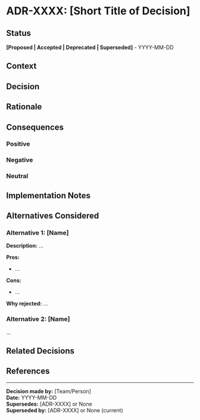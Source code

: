 # ADR-XXXX: [Short Title of Decision]

## Status

**[Proposed | Accepted | Deprecated | Superseded]** - YYYY-MM-DD

<!-- 
Status options:
- Proposed: Under discussion
- Accepted: Decision made and implemented
- Deprecated: No longer recommended but not replaced
- Superseded: Replaced by another ADR (reference it)
-->

## Context

<!-- 
What is the issue that we're seeing that is motivating this decision or change?
Include:
- Background information
- Current situation
- Problem statement
- Forces at play (technical, political, social, project)
- Constraints and requirements
-->

## Decision

<!-- 
What is the change that we're proposing and/or doing?
Include:
- Clear statement of the decision
- Key components or changes
- Architecture diagrams if applicable
- Code examples if helpful
- Why this approach over alternatives
-->

## Rationale

<!-- 
Why did we choose this option?
Include:
- Benefits of this approach
- How it addresses the context/problem
- Trade-offs considered
- Alternatives considered and why they were rejected
- Supporting evidence (benchmarks, research, prior art)
-->

## Consequences

<!-- 
What becomes easier or more difficult to do because of this change?
-->

### Positive

<!-- 
- What improves?
- What becomes easier?
- What problems does this solve?
-->

### Negative

<!-- 
- What becomes harder?
- What new problems might this create?
- What are the costs or risks?
-->

### Neutral

<!-- 
- What changes but isn't clearly positive or negative?
- What requires attention or monitoring?
-->

## Implementation Notes

<!-- 
Practical details for implementing this decision:
- Current status (what's done, what's pending)
- Migration path if changing from existing approach
- Rollout strategy
- Testing approach
- Monitoring and validation
-->

## Alternatives Considered

<!-- 
What other options were evaluated?
For each alternative:
- Brief description
- Pros and cons
- Why it was rejected
-->

### Alternative 1: [Name]

**Description:** ...

**Pros:**
- ...

**Cons:**
- ...

**Why rejected:** ...

### Alternative 2: [Name]

...

## Related Decisions

<!-- 
- Links to related ADRs
- Dependencies on other decisions
- Decisions that depend on this one
-->

## References

<!-- 
- Links to supporting documents
- Research papers
- External resources
- Discussion threads
- Benchmark results
-->

---

**Decision made by:** [Team/Person]  
**Date:** YYYY-MM-DD  
**Supersedes:** [ADR-XXXX] or None  
**Superseded by:** [ADR-XXXX] or None (current)
